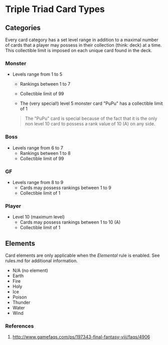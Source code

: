 # Triple Triad Card Types #

## Categories ##

  Every card category has a set level range in addition to a maximal number of cards that a player may possess in their collection (think: deck) at a time. This collectible limit is imposed on each unique card found in the deck.

### Monster ###

- Levels range from 1 to 5
  * Rankings between 1 to 7
  * Collectible limit of 99

  * The (very special!) level 5 monster card "PuPu" has a collectible limit of 1
  > The "PuPu" card is special because of the fact that it is the only non level 10 card to possess a rank value of 10 (A) on any side.

### Boss ###

- Levels range from 6 to 7
  * Rankings between 1 to 8
  * Collectible limit of 99

### GF ###

- Levels range from 8 to 9
  * Cards may possess rankings between 1 to 9
  * Collectible limit of 1

### Player ###

- Level 10 (maximum level)
  * Cards may possess rankings between 1 to 10 (A)
  * Collectible limit of 1

## Elements ##

  Card elements are only applicable when the *Elemental* rule is enabled. See rules.md for additional information.

* N/A (no element)
* Earth
* Fire
* Holy
* Ice
* Poison
* Thunder
* Water
* Wind

### References ###

1. http://www.gamefaqs.com/ps/197343-final-fantasy-viii/faqs/4906
